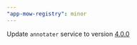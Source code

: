 ```yaml
---
"app-mow-registry": minor
---
```


Update `annotater` service to version [4.0.0](https://github.com/lblod/fix-annotation-service/releases/tag/v4.0.0)
